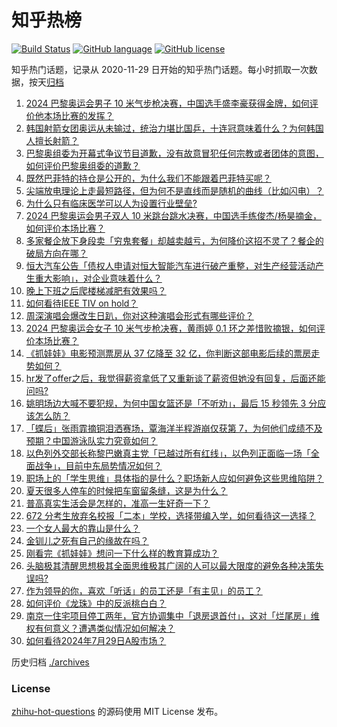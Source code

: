 # 知乎热榜
[![Build Status](https://github.com/ToWeLong/zhihu-hot-questions/workflows/CI/badge.svg)](https://github.com/ToWeLong/zhihu-hot-questions/actions)
[![GitHub language](https://img.shields.io/badge/language-golang-orange.svg)](https://golang.org/)
[![GitHub license](https://img.shields.io/github/license/ToWeLong/zhihu-hot-questions)](https://github.com/ToWeLong/zhihu-hot-questions/blob/main/LICENSE)

知乎热门话题，记录从 2020-11-29 日开始的知乎热门话题。每小时抓取一次数据，按天[归档](./archives)

<!-- BEGIN -->

1. [2024 巴黎奥运会男子 10 米气步枪决赛，中国选手盛李豪获得金牌，如何评价他本场比赛的发挥？](https://www.zhihu.com/question/662894089)
1. [韩国射箭女团奥运从未输过，统治力堪比国乒，十连冠意味着什么？为何韩国人擅长射箭？](https://www.zhihu.com/question/662842674)
1. [巴黎奥组委为开幕式争议节目道歉，没有故意冒犯任何宗教或者团体的意图，如何评价巴黎奥组委的道歉？](https://www.zhihu.com/question/662835893)
1. [既然巴菲特的持仓是公开的，为什么我们不能跟着巴菲特买呢？](https://www.zhihu.com/question/662354024)
1. [尖端放电理论上走最短路径，但为何不是直线而是随机的曲线（比如闪电）？](https://www.zhihu.com/question/662784059)
1. [为什么只有临床医学可以人为设置行业壁垒?](https://www.zhihu.com/question/662664694)
1. [2024 巴黎奥运会男子双人 10 米跳台跳水决赛，中国选手练俊杰/杨昊摘金，如何评价本场比赛？](https://www.zhihu.com/question/662893506)
1. [多家餐企放下身段卖「穷鬼套餐」却越卖越亏，为何降价这招不灵了？餐企的破局方向在哪？](https://www.zhihu.com/question/662829974)
1. [恒大汽车公告「债权人申请对恒大智能汽车进行破产重整，对生产经营活动产生重大影响」，对企业意味着什么？](https://www.zhihu.com/question/662872428)
1. [晚上下班之后爬楼梯减肥有效果吗？](https://www.zhihu.com/question/662362746)
1. [如何看待IEEE TIV on hold？](https://www.zhihu.com/question/662374181)
1. [周深演唱会爆改生日趴，你对这种演唱会形式有哪些评价？](https://www.zhihu.com/question/662751681)
1. [2024 巴黎奥运会女子 10 米气步枪决赛，黄雨婷 0.1 环之差惜败摘银，如何评价本场比赛？](https://www.zhihu.com/question/662890331)
1. [《抓娃娃》电影预测票房从 37 亿降至 32 亿，你判断这部电影后续的票房走势如何？](https://www.zhihu.com/question/662480519)
1. [hr发了offer之后，我觉得薪资拿低了又重新谈了薪资但她没有回复，后面还能问吗?](https://www.zhihu.com/question/654467480)
1. [姚明场边大喊不要犯规，为何中国女篮还是「不听劝」，最后 15 秒领先 3 分应该怎么防？](https://www.zhihu.com/question/662843086)
1. [「蝶后」张雨霏摘铜泪洒赛场，覃海洋半程游崩仅获第 7，为何他们成绩不及预期？中国游泳队实力究竟如何？](https://www.zhihu.com/question/662872928)
1. [以色列外交部长称黎巴嫩真主党「已越过所有红线」，以色列正面临一场「全面战争」，目前中东局势情况如何？](https://www.zhihu.com/question/662805511)
1. [职场上的「学生思维」具体指的是什么？职场新人应如何避免这些思维陷阱？](https://www.zhihu.com/question/662639543)
1. [夏天很多人停车的时候把车窗留条缝，这是为什么？](https://www.zhihu.com/question/662140201)
1. [普高真实生活会是怎样的，准高一生好奇一下？](https://www.zhihu.com/question/662744394)
1. [672 分考生放弃名校报「二本」学校，选择带编入学，如何看待这一选择？](https://www.zhihu.com/question/662877521)
1. [一个女人最大的靠山是什么？](https://www.zhihu.com/question/662310080)
1. [金钏儿之死有自己的缘故在吗？](https://www.zhihu.com/question/612724516)
1. [刚看完《抓娃娃》想问一下什么样的教育算成功？](https://www.zhihu.com/question/661880566)
1. [头脑极其清醒思想极其全面思维极其广阔的人可以最大限度的避免各种决策失误吗?](https://www.zhihu.com/question/656110527)
1. [作为领导的你，喜欢「听话」的员工还是「有主见」的员工？](https://www.zhihu.com/question/662707302)
1. [如何评价《龙珠》中的反派桃白白？](https://www.zhihu.com/question/396442986)
1. [南京一住宅项目停工两年，官方协调集中「退房退首付」，这对「烂尾房」维权有何意义？遭遇类似情况如何解决？](https://www.zhihu.com/question/662872124)
1. [如何看待2024年7月29日A股市场？](https://www.zhihu.com/question/662831414)

<!-- END -->

历史归档 [./archives](./archives)


### License
[zhihu-hot-questions](https://github.com/towelong/zhihu-hot-questions) 的源码使用 MIT License 发布。